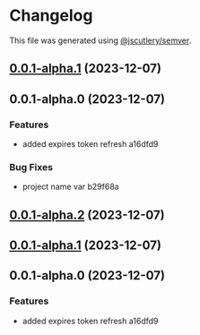 # Changelog

This file was generated using [@jscutlery/semver](https://github.com/jscutlery/semver).

## [0.0.1-alpha.1](///compare/lightcast-api-0.0.1-alpha.0...lightcast-api-0.0.1-alpha.1) (2023-12-07)

## 0.0.1-alpha.0 (2023-12-07)


### Features

* added expires token refresh a16dfd9


### Bug Fixes

* project name var b29f68a

## [0.0.1-alpha.2](///compare/$lightcast-api-0.0.1-alpha.1...$lightcast-api-0.0.1-alpha.2) (2023-12-07)

## [0.0.1-alpha.1](///compare/$lightcast-api-0.0.1-alpha.0...$lightcast-api-0.0.1-alpha.1) (2023-12-07)

## 0.0.1-alpha.0 (2023-12-07)


### Features

* added expires token refresh a16dfd9
